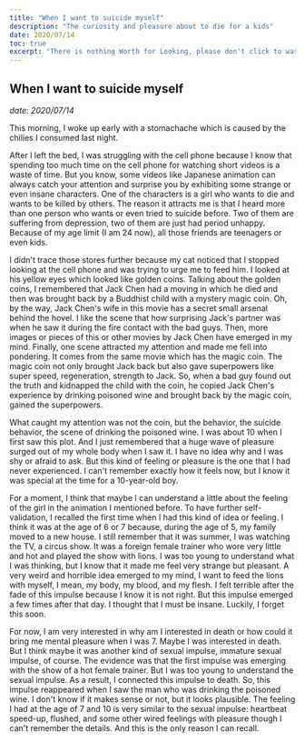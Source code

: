 ```yaml
---
title: "When I want to suicide myself"
description: "The curiosity and pleasure about to die for a kids"
date: 2020/07/14
toc: true
excerpt: "There is nothing Worth for Looking, please don't click to waste your time"
---
```

## When I want to suicide myself


*date: 2020/07/14*

This morning, I woke up early with a stomachache which is caused by the chilies I consumed last night.

After I left the bed, I was struggling with the cell phone because I know that spending too much time on the cell phone for watching short videos is a waste of time. But you know, some videos like Japanese animation can always catch your attention and surprise you by exhibiting some strange or even insane characters. One of the characters is a girl who wants to die and wants to be killed by others. The reason it attracts me is that I heard more than one person who wants or even tried to suicide before. Two of them are suffering from depression, two of them are just had period unhappy. Because of my age limit (I am 24 now), all those friends are teenagers or even kids.

I didn't trace those stores further because my cat noticed that I stopped looking at the cell phone and was trying to urge me to feed him. I looked at his yellow eyes which looked like golden coins. Talking about the golden coins, I remembered that Jack Chen had a moving in which he died and then was brought back by a Buddhist child with a mystery magic coin. Oh, by the way, Jack Chen's wife in this movie has a secret small arsenal behind the hovel. I like the scene that how surprising Jack's partner was when he saw it during the fire contact with the bad guys. Then, more images or pieces of this or other movies by Jack Chen have emerged in my mind. Finally, one scene attracted my attention and made me fell into pondering. It comes from the same movie which has the magic coin. The magic coin not only brought Jack back but also gave superpowers like super speed, regeneration, strength to Jack. So, when a bad guy found out the truth and kidnapped the child with the coin, he copied Jack Chen's experience by drinking poisoned wine and brought back by the magic coin, gained the superpowers.

What caught my attention was not the coin, but the behavior, the suicide behavior, the scene of drinking the poisoned wine. I was about 10 when I first saw this plot. And I just remembered that a huge wave of pleasure surged out of my whole body when I saw it. I have no idea why and I was shy or afraid to ask. But this kind of feeling or pleasure is the one that I had never experienced. I can't remember exactly how it feels now, but I know it was special at the time for a 10-year-old boy.

For a moment, I think that maybe I can understand a little about the feeling of the girl in the animation I mentioned before. To have further self-validation, I recalled the first time when I had this kind of idea or feeling. I think it was at the age of 6 or 7 because, during the age of 5, my family moved to a new house. I still remember that it was summer, I was watching the TV, a circus show. It was a foreign female trainer who wore very little and hot and played the show with lions. I was too young to understand what I was thinking, but I know that it made me feel very strange but pleasant. A very weird and horrible idea emerged to my mind, I want to feed the lions with myself, I mean, my body, my blood, and my flesh. I felt terrible after the fade of this impulse because I know it is not right. But this impulse emerged a few times after that day. I thought that I must be insane. Luckily, I forget this soon.

For now, I am very interested in why am I interested in death or how could it bring me mental pleasure when I was 7. Maybe I was interested in death. But I think maybe it was another kind of sexual impulse, immature sexual impulse, of course. The evidence was that the first impulse was emerging with the show of a hot female trainer. But I was too young to understand the sexual impulse. As a result, I connected this impulse to death. So, this impulse reappeared when I saw the man who was drinking the poisoned wine. I don't know if it makes sense or not, but it looks plausible. The feeling I had at the age of 7 and 10 is very similar to the sexual impulse: heartbeat speed-up, flushed, and some other wired feelings with pleasure though I can't remember the details. And this is the only reason I can recall.
